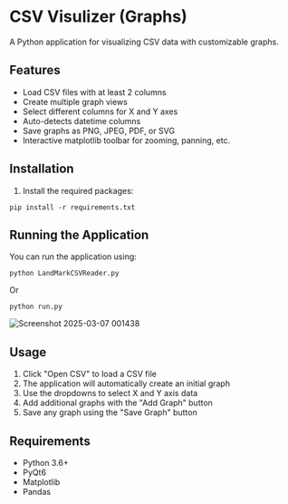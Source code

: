 # CSV Visulizer (Graphs)

A Python application for visualizing CSV data with customizable graphs.

## Features

- Load CSV files with at least 2 columns
- Create multiple graph views
- Select different columns for X and Y axes
- Auto-detects datetime columns
- Save graphs as PNG, JPEG, PDF, or SVG
- Interactive matplotlib toolbar for zooming, panning, etc.

## Installation

1. Install the required packages:
```
pip install -r requirements.txt
```

## Running the Application

You can run the application using:

```
python LandMarkCSVReader.py
```

Or

```
python run.py
```
![Screenshot 2025-03-07 001438](https://github.com/user-attachments/assets/1873c2e9-e81a-47f4-85d9-568b44ee2e2c)

## Usage

1. Click "Open CSV" to load a CSV file
2. The application will automatically create an initial graph
3. Use the dropdowns to select X and Y axis data
4. Add additional graphs with the "Add Graph" button
5. Save any graph using the "Save Graph" button

## Requirements

- Python 3.6+
- PyQt6
- Matplotlib
- Pandas



